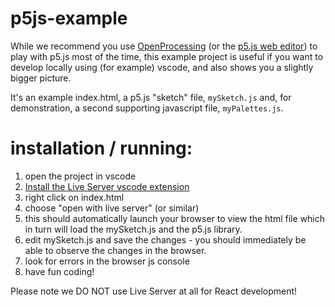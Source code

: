 # p5js-example
While we recommend you use [OpenProcessing](https://openprocessing.org/) (or the [p5.js web editor](https://editor.p5js.org/)) to play with p5.js most of the time, this example project is useful if you want to develop locally using (for example) vscode, and also shows you a slightly bigger picture.

It's an example index.html, a p5.js "sketch" file, `mySketch.js` and, for demonstration, a second supporting javascript file, `myPalettes.js`.


# installation / running:
1. open the project in vscode
2. [Install the Live Server vscode extension](https://marketplace.visualstudio.com/items?itemName=ritwickdey.LiveServer)
3. right click on index.html
4. choose "open with live server" (or similar)
5. this should automatically launch your browser to view the html file which in turn will load the mySketch.js and the p5.js library.
6. edit mySketch.js and save the changes - you should immediately be able to observe the changes in the browser.
7. look for errors in the browser js console
8. have fun coding!

Please note we DO NOT use Live Server at all for React development!
